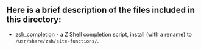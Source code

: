 Here is a brief description of the files included in this directory:
---

- [zsh_completion][1] - a Z Shell completion script, install (with a rename) to
`/usr/share/zsh/site-functions/`.

[1]: https://github.com/felixonmars/ydcv/blob/master/contrib/zsh_completion
